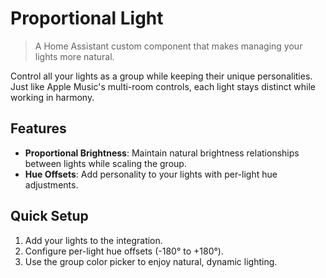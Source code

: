 # Proportional Light

> A Home Assistant custom component that makes managing your lights more natural.

Control all your lights as a group while keeping their unique personalities. Just like Apple Music's multi-room controls, each light stays distinct while working in harmony.

## Features

- **Proportional Brightness**: Maintain natural brightness relationships between lights while scaling the group.
- **Hue Offsets**: Add personality to your lights with per-light hue adjustments.

## Quick Setup

1. Add your lights to the integration.
2. Configure per-light hue offsets (-180° to +180°).
3. Use the group color picker to enjoy natural, dynamic lighting.
